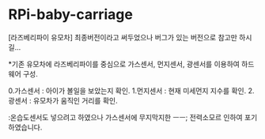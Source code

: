 # RPi-baby-carriage

[라즈베리파이 유모차]
최종버전이라고 써두었으나 버그가 있는 버전으로 참고만 하시길...

 *기존 유모차에 라즈베리파이를 중심으로 가스센서, 먼지센서, 광센서를 이용하여 하드웨어 구성.

 0.가스센서 : 아이가 볼일을 보았는지 확인.
 1.먼지센서 : 현재 미세먼지 지수를 확인.
 2. 광센서  : 유모차가 움직인 거리를 확인.

:온습도센서도 넣으려고 하였으나 가스센서에 무지막지한 ㅡㅡ; 전력소모르 인하여 포기하였습니다.

